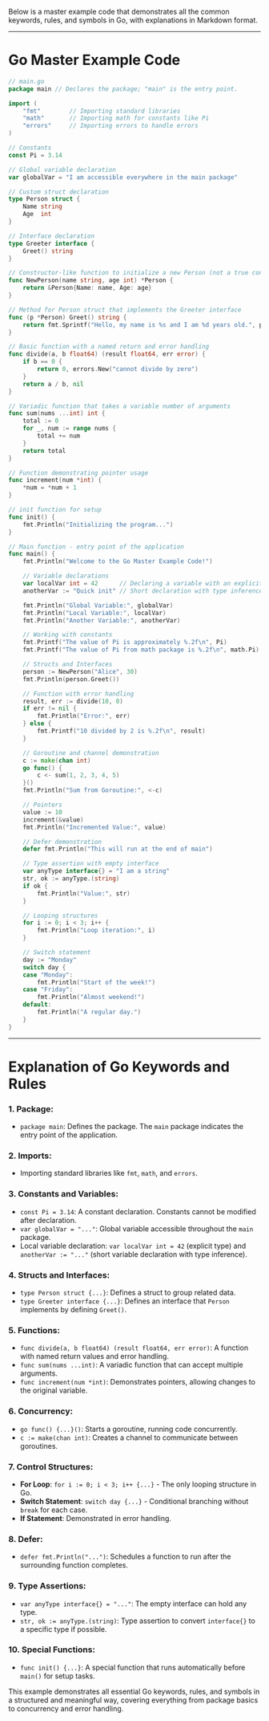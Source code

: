Below is a master example code that demonstrates all the common keywords, rules, and symbols in Go, with explanations in Markdown format.

---

# Go Master Example Code

```go
// main.go
package main // Declares the package; "main" is the entry point.

import (
    "fmt"        // Importing standard libraries
    "math"       // Importing math for constants like Pi
    "errors"     // Importing errors to handle errors
)

// Constants
const Pi = 3.14

// Global variable declaration
var globalVar = "I am accessible everywhere in the main package"

// Custom struct declaration
type Person struct {
    Name string
    Age  int
}

// Interface declaration
type Greeter interface {
    Greet() string
}

// Constructor-like function to initialize a new Person (not a true constructor, as Go doesn't have constructors)
func NewPerson(name string, age int) *Person {
    return &Person{Name: name, Age: age}
}

// Method for Person struct that implements the Greeter interface
func (p *Person) Greet() string {
    return fmt.Sprintf("Hello, my name is %s and I am %d years old.", p.Name, p.Age)
}

// Basic function with a named return and error handling
func divide(a, b float64) (result float64, err error) {
    if b == 0 {
        return 0, errors.New("cannot divide by zero")
    }
    return a / b, nil
}

// Variadic function that takes a variable number of arguments
func sum(nums ...int) int {
    total := 0
    for _, num := range nums {
        total += num
    }
    return total
}

// Function demonstrating pointer usage
func increment(num *int) {
    *num = *num + 1
}

// init function for setup
func init() {
    fmt.Println("Initializing the program...")
}

// Main function - entry point of the application
func main() {
    fmt.Println("Welcome to the Go Master Example Code!")

    // Variable declarations
    var localVar int = 42      // Declaring a variable with an explicit type
    anotherVar := "Quick init" // Short declaration with type inference

    fmt.Println("Global Variable:", globalVar)
    fmt.Println("Local Variable:", localVar)
    fmt.Println("Another Variable:", anotherVar)

    // Working with constants
    fmt.Printf("The value of Pi is approximately %.2f\n", Pi)
    fmt.Printf("The value of Pi from math package is %.2f\n", math.Pi)

    // Structs and Interfaces
    person := NewPerson("Alice", 30)
    fmt.Println(person.Greet())

    // Function with error handling
    result, err := divide(10, 0)
    if err != nil {
        fmt.Println("Error:", err)
    } else {
        fmt.Printf("10 divided by 2 is %.2f\n", result)
    }

    // Goroutine and channel demonstration
    c := make(chan int)
    go func() {
        c <- sum(1, 2, 3, 4, 5)
    }()
    fmt.Println("Sum from Goroutine:", <-c)

    // Pointers
    value := 10
    increment(&value)
    fmt.Println("Incremented Value:", value)

    // Defer demonstration
    defer fmt.Println("This will run at the end of main")

    // Type assertion with empty interface
    var anyType interface{} = "I am a string"
    str, ok := anyType.(string)
    if ok {
        fmt.Println("Value:", str)
    }

    // Looping structures
    for i := 0; i < 3; i++ {
        fmt.Println("Loop iteration:", i)
    }

    // Switch statement
    day := "Monday"
    switch day {
    case "Monday":
        fmt.Println("Start of the week!")
    case "Friday":
        fmt.Println("Almost weekend!")
    default:
        fmt.Println("A regular day.")
    }
}
```

---

# Explanation of Go Keywords and Rules

### 1. **Package**:

- `package main`: Defines the package. The `main` package indicates the entry point of the application.

### 2. **Imports**:

- Importing standard libraries like `fmt`, `math`, and `errors`.

### 3. **Constants and Variables**:

- `const Pi = 3.14`: A constant declaration. Constants cannot be modified after declaration.
- `var globalVar = "..."`: Global variable accessible throughout the `main` package.
- Local variable declaration: `var localVar int = 42` (explicit type) and `anotherVar := "..."` (short variable declaration with type inference).

### 4. **Structs and Interfaces**:

- `type Person struct {...}`: Defines a struct to group related data.
- `type Greeter interface {...}`: Defines an interface that `Person` implements by defining `Greet()`.

### 5. **Functions**:

- `func divide(a, b float64) (result float64, err error)`: A function with named return values and error handling.
- `func sum(nums ...int)`: A variadic function that can accept multiple arguments.
- `func increment(num *int)`: Demonstrates pointers, allowing changes to the original variable.

### 6. **Concurrency**:

- `go func() {...}()`: Starts a goroutine, running code concurrently.
- `c := make(chan int)`: Creates a channel to communicate between goroutines.

### 7. **Control Structures**:

- **For Loop**: `for i := 0; i < 3; i++ {...}` - The only looping structure in Go.
- **Switch Statement**: `switch day {...}` - Conditional branching without `break` for each case.
- **If Statement**: Demonstrated in error handling.

### 8. **Defer**:

- `defer fmt.Println("...")`: Schedules a function to run after the surrounding function completes.

### 9. **Type Assertions**:

- `var anyType interface{} = "..."`: The empty interface can hold any type.
- `str, ok := anyType.(string)`: Type assertion to convert `interface{}` to a specific type if possible.

### 10. **Special Functions**:

- `func init() {...}`: A special function that runs automatically before `main()` for setup tasks.

This example demonstrates all essential Go keywords, rules, and symbols in a structured and meaningful way, covering everything from package basics to concurrency and error handling.
